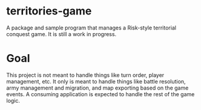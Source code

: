 # territories-game
A package and sample program that manages a Risk-style territorial conquest game. It is still a work in progress.

# Goal
This project is not meant to handle things like turn order, player management, etc. It only is meant to handle things like battle resolution, army management and migration, and map exporting based on the game events. A consuming application is expected to handle the rest of the game logic.
